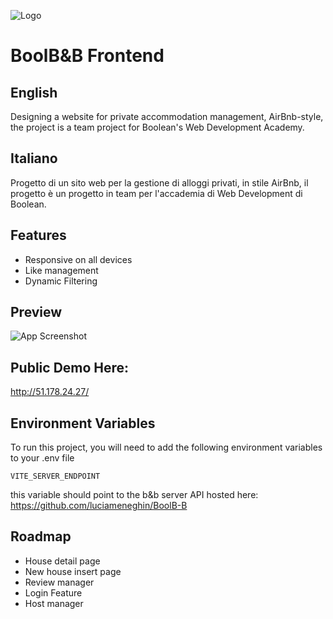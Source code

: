 
![Logo](https://i.postimg.cc/25L1tQLb/boolbnb-logo.png)
# BoolB&B Frontend

## English
Designing a website for private accommodation management, AirBnb-style, the project is a team project for Boolean's Web Development Academy.

## Italiano

Progetto di un sito web per la gestione di alloggi privati, in stile AirBnb, il progetto è un progetto in team per l'accademia di Web Development di Boolean.
## Features

- Responsive on all devices
- Like management
- Dynamic Filtering


## Preview

![App Screenshot](https://i.postimg.cc/kg1SzMjZ/screencapture-51-178-24-27-2025-02-26-22-59-44.png)


## Public Demo Here:
http://51.178.24.27/


## Environment Variables

To run this project, you will need to add the following environment variables to your .env file

`VITE_SERVER_ENDPOINT`

this variable should point to the b&b server API hosted here: https://github.com/luciameneghin/BoolB-B
## Roadmap

- House detail page
- New house insert page
- Review manager
- Login Feature
- Host manager


